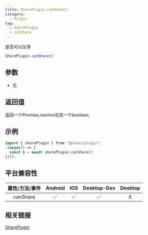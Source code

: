 ```yaml
---
title: SharePlugin.canShare()
category:
  - Plugin
tag:
  - SahrePlugin
  - canShare
---
```


是否可以分享

```js
SharePlugin.canShare()
```

## 参数

  - 无

## 返回值

  返回一个Promise,resolve兑现一个boolean;

## 示例
```js
import { sharePlugin } from "@plaoc/plugin";
;(async() => {
  const b = await sharePlugin.canShare()
})();

```

## 平台兼容性

| 属性/方法/事件 | Android | IOS | Desktop-Dev | Desktop |
|:------------:|:-------:|:---:|:-----------:|:-------:|
| canShare     | ✅       | ✅  | ✅          | X       |

## 相关链接

[SharePlugin](./index.md)


